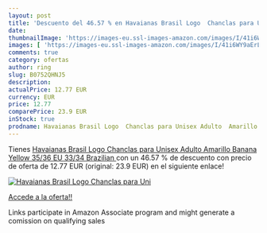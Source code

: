 ```yaml
---
layout: post
title: 'Descuento del 46.57 % en Havaianas Brasil Logo  Chanclas para Uni'
date: 
thumbnailImage: 'https://images-eu.ssl-images-amazon.com/images/I/41i6WY9aErL._SL200_.jpg'
images: [ 'https://images-eu.ssl-images-amazon.com/images/I/41i6WY9aErL._SL200_.jpg' ]
comments: true
category: ofertas
author: ring
slug: B0752QHNJ5
description:
actualPrice: 12.77 EUR
currency: EUR
price: 12.77
comparePrice: 23.9 EUR
inStock: true
prodname: Havaianas Brasil Logo  Chanclas para Unisex Adulto  Amarillo  Banana Yellow   35/36 EU  33/34 Brazilian 
---
```


Tienes [Havaianas Brasil Logo  Chanclas para Unisex Adulto  Amarillo  Banana Yellow   35/36 EU  33/34 Brazilian ](https://www.amazon.es/dp/B0752QHNJ5/?tag=tolees-21) con un 46.57 % de descuento con precio de oferta de 12.77 EUR (original: 23.9 EUR) en el siguiente enlace!

[![Havaianas Brasil Logo  Chanclas para Uni](https://images-eu.ssl-images-amazon.com/images/I/41i6WY9aErL._SL200_.jpg)](https://www.amazon.es/dp/B0752QHNJ5/?tag=tolees-21)

[Accede a la oferta!!](https://www.amazon.es/dp/B0752QHNJ5/?tag=tolees-21)

Links participate in Amazon Associate program and might generate a comission on qualifying sales


